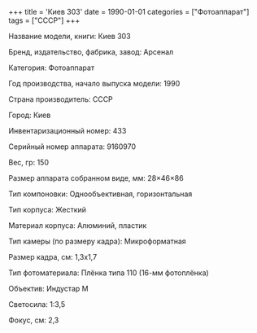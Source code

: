 +++
title = 'Киев 303'
date = 1990-01-01
categories = ["Фотоаппарат"]
tags = ["СССР"]
+++

Название модели, книги: Киев 303

Бренд, издательство, фабрика, завод: Арсенал

Категория: Фотоаппарат

Год производства, начало выпуска модели: 1990

Страна производитель: СССР

Город: Киев

Инвентаризационный номер: 433

Серийный номер аппарата: 9160970

Вес, гр: 150

Размер аппарата  собранном виде, мм: 28×46×86

Тип компоновки: Однообъективная, горизонтальная

Тип корпуса: Жесткий

Материал корпуса: Алюминий, пластик

Тип камеры (по размеру кадра): Микроформатная

Размер кадра, см: 1,3х1,7

Тип фотоматериала: Плёнка типа 110 (16-мм фотоплёнка)

Объектив: Индустар М

Светосила: 1:3,5

Фокус, см: 2,3

